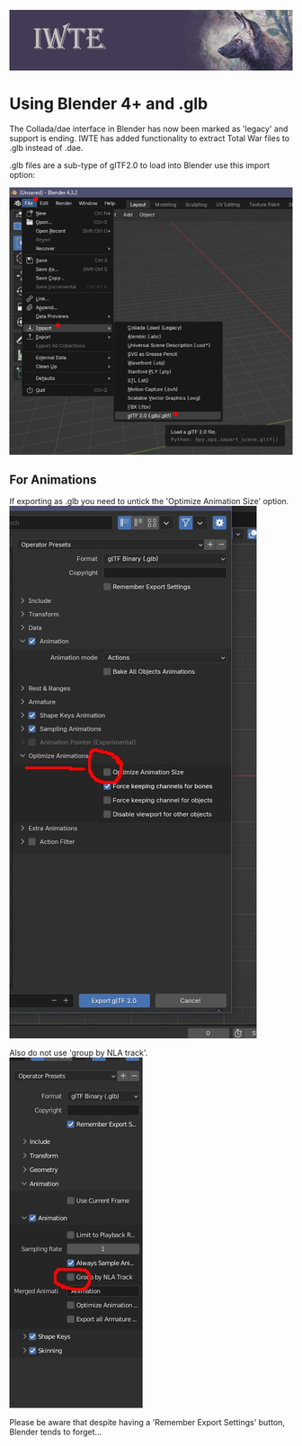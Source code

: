![IWTE banner](../IWTEgithub_images/IWTEbanner.jpg)
# Using Blender 4+ and .glb

The Collada/dae interface in Blender has now been marked as 'legacy' and support is ending.  IWTE has added functionality to extract Total War files to .glb instead of .dae.

.glb files are a sub-type of glTF2.0 to load into Blender use this import option:

![blender_import_glb](../IWTEgithub_images/blender_import_glb.jpg)

## For Animations

If exporting as .glb you need to untick the 'Optimize Animation Size' option.
![glb_setting](../IWTEgithub_images/glb_setting.jpg)

Also do not use 'group by NLA track'.  
![glb_setting2](../IWTEgithub_images/glb_setting2.jpg)

Please be aware that despite having a 'Remember Export Settings' button, Blender tends to forget...
